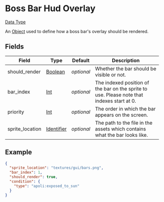 # Boss Bar Hud Overlay
[Data Type](../data_types.md)

An [Object](object.md) used to define how a boss bar's overlay should be rendered.
## Fields

 | Field | Type | Default | Description | 
|---|---|---|---|
 | should_render | [Boolean](../data_types/boolean.md) | _optional_ | Whether the bar should be visible or not. | 
 | bar_index | [Int](../data_types/int.md) | _optional_ | The indexed position of the bar on the sprite to use. Please note that indexes start at 0. | 
 | priority | [Int](../data_types/int.md) | _optional_ | The order in which the bar appears on the screen. | 
 | sprite_location | [Identifier](../data_types/identifier.md) | _optional_ | The path to the file in the assets which contains what the bar looks like. | 

## Example
```json
{
  "sprite_location": "textures/gui/bars.png",
  "bar_index": 1,
  "should_render": true,
  "condition": {
    "type": "apoli:exposed_to_sun"
  }
}
```

